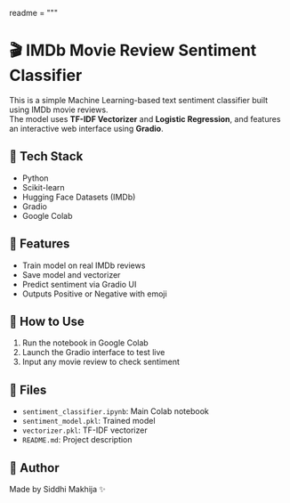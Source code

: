 readme = """
# 🎬 IMDb Movie Review Sentiment Classifier

This is a simple Machine Learning-based text sentiment classifier built using IMDb movie reviews.  
The model uses **TF-IDF Vectorizer** and **Logistic Regression**, and features an interactive web interface using **Gradio**.

## 🔧 Tech Stack
- Python
- Scikit-learn
- Hugging Face Datasets (IMDb)
- Gradio
- Google Colab

## 🧠 Features
- Train model on real IMDb reviews
- Save model and vectorizer
- Predict sentiment via Gradio UI
- Outputs Positive or Negative with emoji

## 🚀 How to Use
1. Run the notebook in Google Colab
2. Launch the Gradio interface to test live
3. Input any movie review to check sentiment

## 📂 Files
- `sentiment_classifier.ipynb`: Main Colab notebook
- `sentiment_model.pkl`: Trained model
- `vectorizer.pkl`: TF-IDF vectorizer
- `README.md`: Project description

## 🙌 Author
Made by Siddhi Makhija ✨
